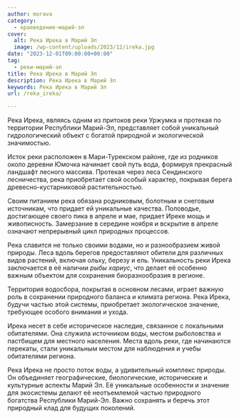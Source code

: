 ```yaml
---
author: morava
category:
  - краеведение-марий-эл
cover:
  alt: Река Ирека в Марий Эл
  image: /wp-content/uploads/2023/12/ireka.jpg
date: "2023-12-01T09:00:00+00:00"
tag:
  - реки-марий-эл
title: Река Ирека в Марий Эл
description: Река Ирека в Марий Эл
keywords: Река Ирека в Марий Эл
url: /reka_ireka/

---
```

Река Ирека, являясь одним из притоков реки Уржумка и протекая по территории Республики Марий-Эл, представляет собой уникальный гидрологический объект с богатой природной и экологической значимостью.

Исток реки расположен в Мари-Турекском районе, где из родников около деревни Юмочка начинает свой путь вода, формируя прекрасный ландшафт лесного массива. Протекая через леса Сендинского лесничества, река приобретает свой особый характер, покрывая берега древесно-кустарниковой растительностью.

Своим питанием река обязана родниковым, болотным и снеговым источникам, что придает ей уникальные качества. Половодье, достигающее своего пика в апреле и мае, придает Иреке мощь и живописность. Замерзание в середине ноября и вскрытие в апреле означают непрерывный цикл природных процессов.

Река славится не только своими водами, но и разнообразием живой природы. Леса вдоль берегов предоставляют обители для различных видов растений, включая ольху, березу и ель. Уникальность реки Ирека заключается в её наличии _рыбы хариус_, что делает её особенно важным объектом для сохранения биоразнообразия в регионе.

Территория водосбора, покрытая в основном лесами, играет важную роль в сохранении природного баланса и климата региона. Река Ирека, будучи частью этой системы, приобретает экологическое значение, требующее особого внимания и ухода.

Ирека несет в себе историческое наследие, связанное с локальными обитателями. Она служила источником воды, местом рыболовства и пастбищем для местного населения. Места вдоль реки, где начинаются перекаты, стали уникальным местом для наблюдения и учебы обитателями региона.

Река Ирека не просто поток воды, а удивительный комплекс природы. Он объединяет географические, биологические, исторические и культурные аспекты Марий Эл. Её уникальные особенности и значение для экосистемы делают её неотъемлемой частью природного богатства Республики Марий-Эл. Важно сохранять и беречь этот природный клад для будущих поколений.

